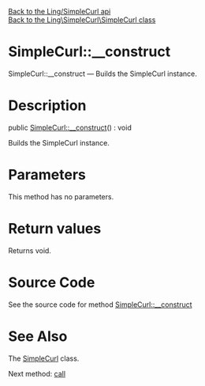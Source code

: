 [Back to the Ling/SimpleCurl api](https://github.com/lingtalfi/SimpleCurl/blob/master/doc/api/Ling/SimpleCurl.md)<br>
[Back to the Ling\SimpleCurl\SimpleCurl class](https://github.com/lingtalfi/SimpleCurl/blob/master/doc/api/Ling/SimpleCurl/SimpleCurl.md)


SimpleCurl::__construct
================



SimpleCurl::__construct — Builds the SimpleCurl instance.




Description
================


public [SimpleCurl::__construct](https://github.com/lingtalfi/SimpleCurl/blob/master/doc/api/Ling/SimpleCurl/SimpleCurl/__construct.md)() : void




Builds the SimpleCurl instance.




Parameters
================

This method has no parameters.


Return values
================

Returns void.








Source Code
===========
See the source code for method [SimpleCurl::__construct](https://github.com/lingtalfi/SimpleCurl/blob/master/SimpleCurl.php#L27-L30)


See Also
================

The [SimpleCurl](https://github.com/lingtalfi/SimpleCurl/blob/master/doc/api/Ling/SimpleCurl/SimpleCurl.md) class.

Next method: [call](https://github.com/lingtalfi/SimpleCurl/blob/master/doc/api/Ling/SimpleCurl/SimpleCurl/call.md)<br>

